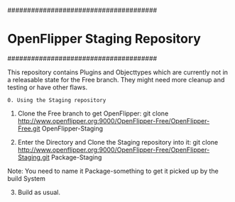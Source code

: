 ######################################
# OpenFlipper Staging Repository
######################################

This repository contains Plugins and Objecttypes which are currently not in a 
releasable state for the Free branch. They might need more cleanup and testing 
or have other flaws.

~~~~~~~~~~~~~~~~~~~~~~~~~~~~~~~
0. Using the Staging repository
~~~~~~~~~~~~~~~~~~~~~~~~~~~~~~~
1. Clone the Free branch to get OpenFlipper:
  git clone http://www.openflipper.org:9000/OpenFlipper-Free/OpenFlipper-Free.git OpenFlipper-Staging
  
2. Enter the Directory and Clone the Staging repository into it:
  git clone http://www.openflipper.org:9000/OpenFlipper-Free/OpenFlipper-Staging.git Package-Staging

  Note: You need to name it Package-something to get it picked up by the build
        System
        
3. Build as usual.

